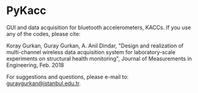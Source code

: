 # PyKacc
GUI and data acquisition for bluetooth accelerometers, KACCs.
If you use any of the codes, please cite:

Koray Gurkan, Guray Gurkan, A. Anil Dindar, "Design and realization of multi-channel wireless data acquisition system for laboratory-scale experiments on structural health monitoring", Journal of Measurements in Engineering, Feb. 2018

For suggestions and questions, please e-mail to: guraygurkan@istanbul.edu.tr.
